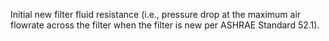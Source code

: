 Initial new filter fluid resistance (i.e., pressure drop at the maximum air flowrate across the filter when the filter is new per ASHRAE Standard 52.1).
